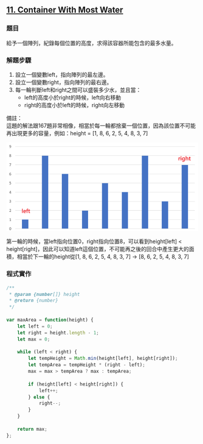 ## [11. Container With Most Water](https://leetcode.com/problems/container-with-most-water/description/?envType=study-plan-v2&envId=top-interview-150 "Title")

### 題目
給予一個陣列，紀錄每個位置的高度，求得該容器所能包含的最多水量。


### 解題步驟
1. 設立一個變數left，指向陣列的最左邊。
2. 設立一個變數right，指向陣列的最右邊。
3. 每一輪判斷left和right之間可以盛裝多少水，並且當：  
    + left的高度小於right的時候，left向右移動
    + right的高度小於left的時候，right向左移動

備註：  
這題的解法跟167題非常相像，相當於每一輪都捨棄一個位置，因為該位置不可能再出現更多的容量，例如：height = [1, 8, 6, 2, 5, 4, 8, 3, 7]

<img src="../pictures/11.png">  

第一輪的時候，當left指向位置0，right指向位置8，可以看到height[left] < height[right]，因此可以知道left這個位置，不可能再之後的回合中產生更大的面積，相當於下一輪的height從[1, 8, 6, 2, 5, 4, 8, 3, 7] -> [8, 6, 2, 5, 4, 8, 3, 7]



### 程式實作

```javascript
/**
 * @param {number[]} height
 * @return {number}
 */

var maxArea = function(height) {
    let left = 0;
    let right = height.length - 1;
    let max = 0;

    while (left < right) {
        let tempHeight = Math.min(height[left], height[right]);
        let tempArea = tempHeight * (right - left);
        max = max > tempArea ? max : tempArea;

        if (height[left] < height[right]) {
            left++;
        } else {
            right--;
        }
    }

    return max;
};
```

